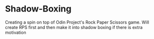 # Shadow-Boxing
Creating a spin on top of Odin Project's Rock Paper Scissors game. Will create RPS first and then make it into shadow boxing if there is extra motivation
